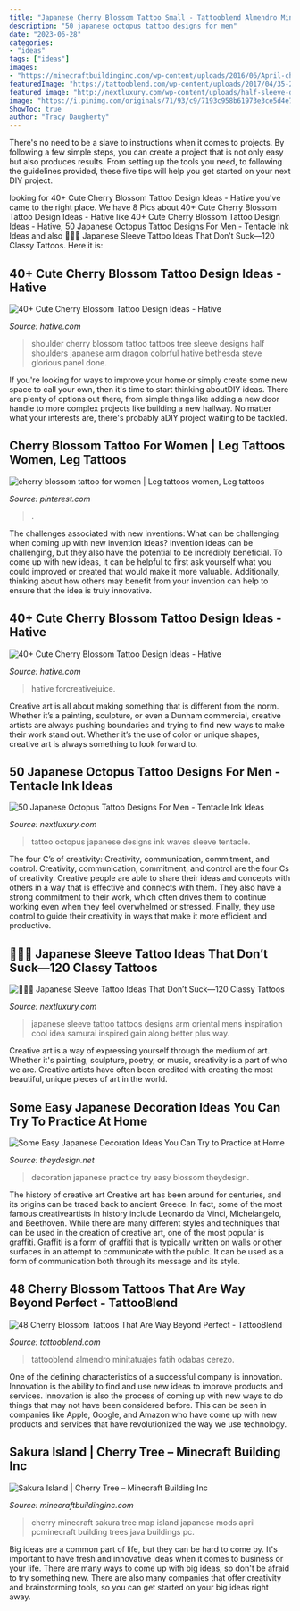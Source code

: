 ```yaml
---
title: "Japanese Cherry Blossom Tattoo Small - Tattooblend Almendro Minitatuajes Fatih Odabas Cerezo"
description: "50 japanese octopus tattoo designs for men"
date: "2023-06-28"
categories:
- "ideas"
tags: ["ideas"]
images:
- "https://minecraftbuildinginc.com/wp-content/uploads/2016/06/April-cherry-tree-Sakura-Island-japanese-style-beautiful-download-save-minecraft-building-6.jpg"
featuredImage: "https://tattooblend.com/wp-content/uploads/2017/04/35-2.jpg"
featured_image: "http://nextluxury.com/wp-content/uploads/half-sleeve-guys-japanese-red-octopus-with-black-ink-ocean-waves-tattoo-design-ideas.jpg"
image: "https://i.pinimg.com/originals/71/93/c9/7193c958b61973e3ce5d4e73af28bd2e.jpg"
ShowToc: true
author: "Tracy Daugherty"
---
```



There's no need to be a slave to instructions when it comes to projects. By following a few simple steps, you can create a project that is not only easy but also produces results. From setting up the tools you need, to following the guidelines provided, these five tips will help you get started on your next DIY project.

	

		
looking for 40+ Cute Cherry Blossom Tattoo Design Ideas - Hative you've came to the right place. We have 8 Pics about 40+ Cute Cherry Blossom Tattoo Design Ideas - Hative like 40+ Cute Cherry Blossom Tattoo Design Ideas - Hative, 50 Japanese Octopus Tattoo Designs For Men - Tentacle Ink Ideas and also 🗾🇯🇵 Japanese Sleeve Tattoo Ideas That Don’t Suck—120 Classy Tattoos. Here it is:
		
    
## 40+ Cute Cherry Blossom Tattoo Design Ideas - Hative

<img loading=lazy src="https://hative.com/wp-content/uploads/2014/03/cherry-blossom-tattoos/12-cherry-blossom-on-shoulder.jpg" onerror="this.onerror=null;this.src='https://tse4.mm.bing.net/th?id=OIP.ju1fGB7B9OwgdSmPtyLzYQHaJ4&amp;pid=15.1';" alt="40+ Cute Cherry Blossom Tattoo Design Ideas - Hative">

_Source: hative.com_

>shoulder cherry blossom tattoo tattoos tree sleeve designs half shoulders japanese arm dragon colorful hative bethesda steve glorious panel done. 

	

If you're looking for ways to improve your home or simply create some new space to call your own, then it's time to start thinking aboutDIY ideas. There are plenty of options out there, from simple things like adding a new door handle to more complex projects like building a new hallway. No matter what your interests are, there's probably aDIY project waiting to be tackled.

    
## Cherry Blossom Tattoo For Women | Leg Tattoos Women, Leg Tattoos

<img loading=lazy src="https://i.pinimg.com/originals/71/93/c9/7193c958b61973e3ce5d4e73af28bd2e.jpg" onerror="this.onerror=null;this.src='https://tse4.mm.bing.net/th?id=OIP.kC0jesdB2Am-KAbNMmSZ_AHaJ7&amp;pid=15.1';" alt="cherry blossom tattoo for women | Leg tattoos women, Leg tattoos">

_Source: pinterest.com_

>. 

	

The challenges associated with new inventions: What can be challenging when coming up with new invention ideas?
invention ideas can be challenging, but they also have the potential to be incredibly beneficial. To come up with new ideas, it can be helpful to first ask yourself what you could improved or created that would make it more valuable. Additionally, thinking about how others may benefit from your invention can help to ensure that the idea is truly innovative.

    
## 40+ Cute Cherry Blossom Tattoo Design Ideas - Hative

<img loading=lazy src="http://hative.com/wp-content/uploads/2014/03/cherry-blossom-tattoos/15-cherry-blossom-side-tattoo-bird.jpg" onerror="this.onerror=null;this.src='https://tse2.mm.bing.net/th?id=OIP.ek0t6YgH7fBXgTo-uv_pPAHaLG&amp;pid=15.1';" alt="40+ Cute Cherry Blossom Tattoo Design Ideas - Hative">

_Source: hative.com_

>hative forcreativejuice. 

	

Creative art is all about making something that is different from the norm. Whether it’s a painting, sculpture, or even a Dunham commercial, creative artists are always pushing boundaries and trying to find new ways to make their work stand out. Whether it’s the use of color or unique shapes, creative art is always something to look forward to.

    
## 50 Japanese Octopus Tattoo Designs For Men - Tentacle Ink Ideas

<img loading=lazy src="http://nextluxury.com/wp-content/uploads/half-sleeve-guys-japanese-red-octopus-with-black-ink-ocean-waves-tattoo-design-ideas.jpg" onerror="this.onerror=null;this.src='https://tse1.mm.bing.net/th?id=OIP.ATTKj86rF6hyKYP6ddzRZAAAAA&amp;pid=15.1';" alt="50 Japanese Octopus Tattoo Designs For Men - Tentacle Ink Ideas">

_Source: nextluxury.com_

>tattoo octopus japanese designs ink waves sleeve tentacle. 

	

The four C’s of creativity: Creativity, communication, commitment, and control.
Creativity, communication, commitment, and control are the four Cs of creativity. Creative people are able to share their ideas and concepts with others in a way that is effective and connects with them. They also have a strong commitment to their work, which often drives them to continue working even when they feel overwhelmed or stressed. Finally, they use control to guide their creativity in ways that make it more efficient and productive.

    
## 🗾🇯🇵 Japanese Sleeve Tattoo Ideas That Don’t Suck—120 Classy Tattoos

<img loading=lazy src="http://nextluxury.com/wp-content/uploads/angry-faces-japanese-sleeve-tattoo-men.jpg" onerror="this.onerror=null;this.src='https://tse1.mm.bing.net/th?id=OIP.LVWN-S-tKIMOSjl3mxewhAAAAA&amp;pid=15.1';" alt="🗾🇯🇵 Japanese Sleeve Tattoo Ideas That Don’t Suck—120 Classy Tattoos">

_Source: nextluxury.com_

>japanese sleeve tattoo tattoos designs arm oriental mens inspiration cool idea samurai inspired gain along better plus way. 

	

Creative art is a way of expressing yourself through the medium of art. Whether it's painting, sculpture, poetry, or music, creativity is a part of who we are. Creative artists have often been credited with creating the most beautiful, unique pieces of art in the world.

    
## Some Easy Japanese Decoration Ideas You Can Try To Practice At Home

<img loading=lazy src="http://theydesign.net/wp-content/uploads/2017/07/breathtaking-japanese-cherry-blossom-artwork-decorating-ideas-within-japanese-decoration-ideas-some-easy-japanese-decoration-ideas-you-can-try-to-practice-at-home.jpg" onerror="this.onerror=null;this.src='https://tse1.mm.bing.net/th?id=OIP.VekjGwj-c5rOp3JA8JXnjQHaHc&amp;pid=15.1';" alt="Some Easy Japanese Decoration Ideas You Can Try to Practice at Home">

_Source: theydesign.net_

>decoration japanese practice try easy blossom theydesign. 

	

The history of creative art
Creative art has been around for centuries, and its origins can be traced back to ancient Greece. In fact, some of the most famous creativeartists in history include Leonardo da Vinci, Michelangelo, and Beethoven. While there are many different styles and techniques that can be used in the creation of creative art, one of the most popular is graffiti. Graffiti is a form of graffiti that is typically written on walls or other surfaces in an attempt to communicate with the public. It can be used as a form of communication both through its message and its style.

    
## 48 Cherry Blossom Tattoos That Are Way Beyond Perfect - TattooBlend

<img loading=lazy src="https://tattooblend.com/wp-content/uploads/2017/04/35-2.jpg" onerror="this.onerror=null;this.src='https://tse1.mm.bing.net/th?id=OIP.8jk8t1R1CygD3Oo5JpUW6gHaFN&amp;pid=15.1';" alt="48 Cherry Blossom Tattoos That Are Way Beyond Perfect - TattooBlend">

_Source: tattooblend.com_

>tattooblend almendro minitatuajes fatih odabas cerezo. 

	

One of the defining characteristics of a successful company is innovation. Innovation is the ability to find and use new ideas to improve products and services. Innovation is also the process of coming up with new ways to do things that may not have been considered before. This can be seen in companies like Apple, Google, and Amazon who have come up with new products and services that have revolutionized the way we use technology.

    
## Sakura Island | Cherry Tree – Minecraft Building Inc

<img loading=lazy src="https://minecraftbuildinginc.com/wp-content/uploads/2016/06/April-cherry-tree-Sakura-Island-japanese-style-beautiful-download-save-minecraft-building-6.jpg" onerror="this.onerror=null;this.src='https://tse3.mm.bing.net/th?id=OIP.ZHxXBvVDkHeR5IxUo-1AHgHaEK&amp;pid=15.1';" alt="Sakura Island | Cherry Tree – Minecraft Building Inc">

_Source: minecraftbuildinginc.com_

>cherry minecraft sakura tree map island japanese mods april pcminecraft building trees java buildings pc. 

	

Big ideas are a common part of life, but they can be hard to come by. It's important to have fresh and innovative ideas when it comes to business or your life. There are many ways to come up with big ideas, so don't be afraid to try something new. There are also many companies that offer creativity and brainstorming tools, so you can get started on your big ideas right away.

